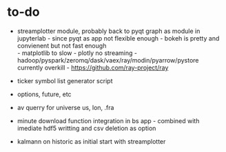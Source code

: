 # to-do

- streamplotter module, probably back to pyqt graph as module in jupyterlab
        - since pyqt as app not flexible enough
        - bokeh is pretty and convienent but not fast enough   
        - matplotlib to slow
        - plotly no streaming
        - hadoop/pyspark/zeromq/dask/vaex/ray/modin/pyarrow/pystore currently overkill 
        - https://github.com/ray-project/ray

- ticker symbol list generator script
- options, future, etc
- av querry for universe us, lon, .fra


- minute download function integration in bs app
        - combined with imediate hdf5 writting and csv deletion as option


- kalmann on historic as initial start with streamplotter
